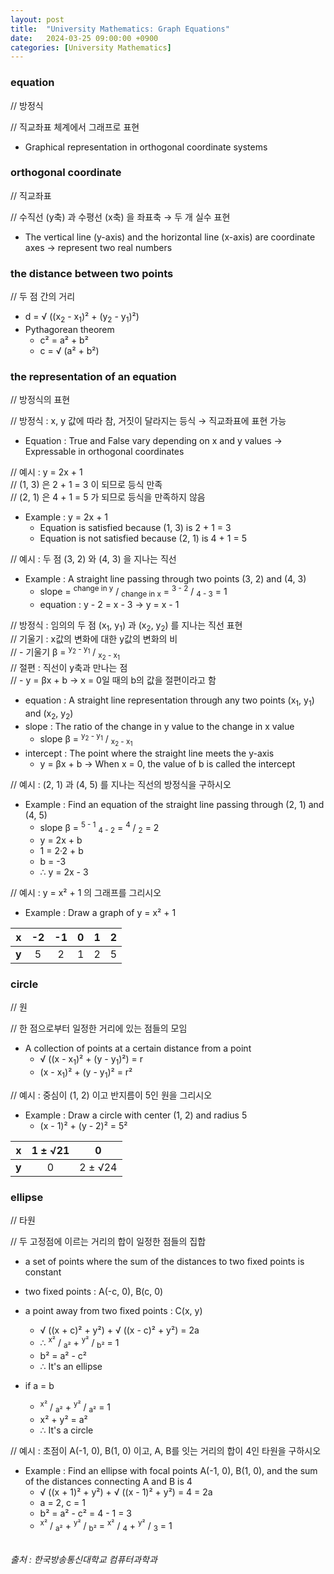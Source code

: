 ```yaml
---
layout: post
title:  "University Mathematics: Graph Equations"
date:   2024-03-25 09:00:00 +0900
categories: [University Mathematics]
---
```


### equation   
// 방정식   
   
// 직교좌표 체계에서 그래프로 표현   
- Graphical representation in orthogonal coordinate systems   
   
### orthogonal coordinate   
// 직교좌표   
   
// 수직선 (y축) 과 수평선 (x축) 을 좌표축 → 두 개 실수 표현   
- The vertical line (y-axis) and the horizontal line (x-axis) are coordinate axes → represent two real numbers   
   
### the distance between two points   
// 두 점 간의 거리   
   
- d = √ ((x<sub>2</sub> - x<sub>1</sub>)² + (y<sub>2</sub> - y<sub>1</sub>)²)   
- Pythagorean theorem   
  - c² = a² + b²   
  - c = √ (a² + b²)   
   
### the representation of an equation   
// 방정식의 표현   
   
// 방정식 : x, y 값에 따라 참, 거짓이 달라지는 등식 → 직교좌표에 표현 가능   
- Equation : True and False vary depending on x and y values → Expressable in orthogonal coordinates   
   
// 예시 : y = 2x + 1   
// (1, 3) 은 2 + 1 = 3 이 되므로 등식 만족   
// (2, 1) 은 4 + 1 = 5 가 되므로 등식을 만족하지 않음   
- Example : y = 2x + 1   
  - Equation is satisfied because (1, 3) is 2 + 1 = 3   
  - Equation is not satisfied because (2, 1) is 4 + 1 = 5   
   
// 예시 : 두 점 (3, 2) 와 (4, 3) 을 지나는 직선   
- Example : A straight line passing through two points (3, 2) and (4, 3)   
  - slope =  <sup>change in y</sup> / <sub>change in x</sub> = <sup>3 - 2</sup> / <sub>4 - 3</sub> = 1   
  - equation : y - 2 = x - 3 → y = x - 1   
   
// 방정식 : 임의의 두 점 (x<sub>1</sub>, y<sub>1</sub>) 과 (x<sub>2</sub>, y<sub>2</sub>) 를 지나는 직선 표현   
// 기울기 : x값의 변화에 대한 y값의 변화의 비   
// - 기울기 β = <sup>y<sub>2</sub> - y<sub>1</sub></sup> / <sub>x<sub>2</sub> - x<sub>1</sub></sub>   
// 절편 : 직선이 y축과 만나는 점   
// - y = βx + b → x = 0일 때의 b의 값을 절편이라고 함   
- equation : A straight line representation through any two points (x<sub>1</sub>, y<sub>1</sub>) and (x<sub>2</sub>, y<sub>2</sub>)   
- slope : The ratio of the change in y value to the change in x value   
  - slope β = <sup>y<sub>2</sub> - y<sub>1</sub></sup> / <sub>x<sub>2</sub> - x<sub>1</sub></sub>   
- intercept : The point where the straight line meets the y-axis   
  - y = βx + b → When x = 0, the value of b is called the intercept   
   
// 예시 : (2, 1) 과 (4, 5) 를 지나는 직선의 방정식을 구하시오   
- Example : Find an equation of the straight line passing through (2, 1) and (4, 5)   
  - slope β = <sup>5 - 1</sup>  <sub>4 - 2</sub> = <sup>4</sup> / <sub>2</sub> = 2   
  - y = 2x + b   
  - 1 = 2·2 + b   
  - b = -3   
  - ∴ y = 2x - 3   
   
// 예시 : y = x² + 1 의 그래프를 그리시오   
- Example : Draw a graph of y = x² + 1   
   
|x|-2|-1|0|1|2|
|:---:|:---:|:---:|:---:|:---:|:---:|
|<b>y</b>|5|2|1|2|5|
   
### circle   
// 원   
   
// 한 점으로부터 일정한 거리에 있는 점들의 모임   
- A collection of points at a certain distance from a point   
  - √ ((x - x<sub>1</sub>)² + (y - y<sub>1</sub>)²) = r   
  - (x - x<sub>1</sub>)² + (y - y<sub>1</sub>)² = r²   
   
// 예시 : 중심이 (1, 2) 이고 반지름이 5인 원을 그리시오   
- Example : Draw a circle with center (1, 2) and radius 5   
  - (x - 1)² + (y - 2)² = 5²   
   
|x|1 ± √21|0|
|:---:|:---:|:---:|
|<b>y</b>|0|2 ± √24|
   
### ellipse   
// 타원   
   
// 두 고정점에 이르는 거리의 합이 일정한 점들의 집합   
- a set of points where the sum of the distances to two fixed points is constant   
   
- two fixed points : A(-c, 0), B(c, 0)   
- a point away from two fixed points : C(x, y)   
  - √ ((x + c)² + y²) + √ ((x - c)² + y²) = 2a   
  - ∴ <sup>x²</sup> / <sub>a²</sub> + <sup>y²</sup> / <sub>b²</sub> = 1   
  - b² = a² - c²   
  - ∴ It's an ellipse   
   
- if a = b   
  - <sup>x²</sup> / <sub>a²</sub> + <sup>y²</sup> / <sub>a²</sub> = 1   
  - x² + y² = a²   
  - ∴ It's a circle   
   
// 예시 : 초점이 A(-1, 0), B(1, 0) 이고, A, B를 잇는 거리의 합이 4인 타원을 구하시오   
- Example : Find an ellipse with focal points A(-1, 0), B(1, 0), and the sum of the distances connecting A and B is 4   
  - √ ((x + 1)² + y²) + √ ((x - 1)² + y²) = 4 = 2a   
  - a = 2, c = 1   
  - b² =  a² - c² = 4 - 1 = 3   
  - <sup>x²</sup> / <sub>a²</sub> + <sup>y²</sup> / <sub>b²</sub> = <sup>x²</sup> / <sub>4</sub> + <sup>y²</sup> / <sub>3</sub> = 1   
   
<br />
<cite>출처 : 한국방송통신대학교 컴퓨터과학과</cite>
